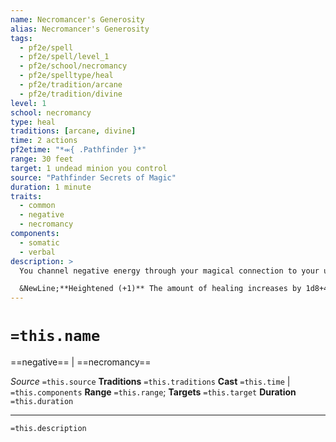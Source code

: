 ```yaml
---
name: Necromancer's Generosity
alias: Necromancer's Generosity
tags:
  - pf2e/spell
  - pf2e/spell/level_1
  - pf2e/school/necromancy
  - pf2e/spelltype/heal
  - pf2e/tradition/arcane
  - pf2e/tradition/divine
level: 1
school: necromancy
type: heal
traditions: [arcane, divine]
time: 2 actions
pf2etime: "*⬺{ .Pathfinder }*"
range: 30 feet
target: 1 undead minion you control
source: "Pathfinder Secrets of Magic"
duration: 1 minute
traits:
  - common
  - negative
  - necromancy
components:
  - somatic
  - verbal
description: >
  You channel negative energy through your magical connection to your undead minion to strengthen the creature. The target regains 1d8+4 Hit Points when you Cast the Spell, and it gains a +2 status bonus to saves against positive effects for the duration.

  &NewLine;**Heightened (+1)** The amount of healing increases by 1d8+4.
---
```

# `=this.name`
==negative== | ==necromancy==

*Source* `=this.source`
**Traditions** `=this.traditions`
**Cast** `=this.time` | `=this.components`
**Range** `=this.range`; **Targets** `=this.target`
**Duration** `=this.duration`

***
`=this.description`